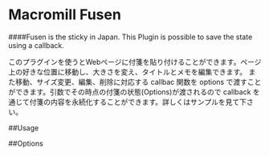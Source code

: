 Macromill Fusen
===============

####Fusen is the sticky in Japan. This Plugin is possible to save the state using a callback.

このプラグインを使うとWebページに付箋を貼り付けることができます。ページ上の好きな位置に移動し、大きさを変え、タイトルとメモを編集できます。
また移動、サイズ変更、編集、削除に対応する callbac 関数を options で渡すことができます。引数でその時点の付箋の状態(Options)が渡されるので callback を通じて付箋の内容を永続化することができます。詳しくはサンプルを見て下さい。

##Usage

##Options

